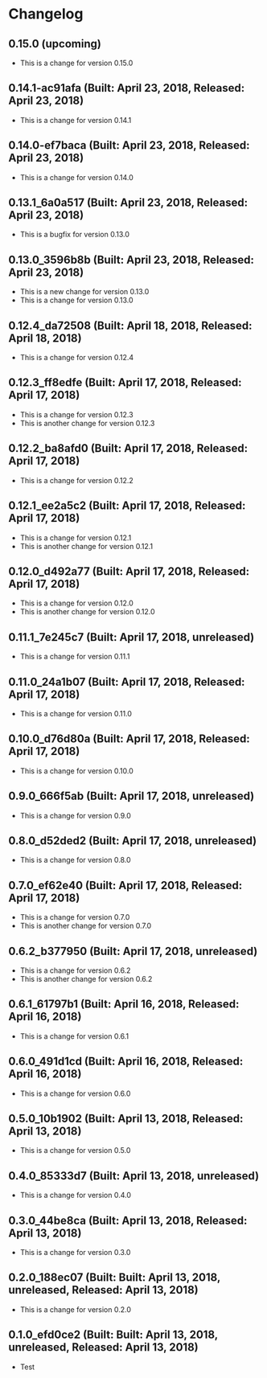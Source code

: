 # Changelog


## 0.15.0 (upcoming)

* This is a change for version 0.15.0

## 0.14.1-ac91afa (Built: April 23, 2018, Released: April 23, 2018)

* This is a change for version 0.14.1

## 0.14.0-ef7baca (Built: April 23, 2018, Released: April 23, 2018)

* This is a change for version 0.14.0

## 0.13.1_6a0a517 (Built: April 23, 2018, Released: April 23, 2018)

* This is a bugfix for version 0.13.0

## 0.13.0_3596b8b (Built: April 23, 2018, Released: April 23, 2018)

* This is a new change for version 0.13.0
* This is a change for version 0.13.0

## 0.12.4_da72508 (Built: April 18, 2018, Released: April 18, 2018)

* This is a change for version 0.12.4

## 0.12.3_ff8edfe (Built: April 17, 2018, Released: April 17, 2018)

* This is a change for version 0.12.3
* This is another change for version 0.12.3

## 0.12.2_ba8afd0 (Built: April 17, 2018, Released: April 17, 2018)

* This is a change for version 0.12.2

## 0.12.1_ee2a5c2 (Built: April 17, 2018, Released: April 17, 2018)

* This is a change for version 0.12.1
* This is another change for version 0.12.1

## 0.12.0_d492a77 (Built: April 17, 2018, Released: April 17, 2018)

* This is a change for version 0.12.0
* This is another change for version 0.12.0

## 0.11.1_7e245c7 (Built: April 17, 2018, unreleased)

* This is a change for version 0.11.1

## 0.11.0_24a1b07 (Built: April 17, 2018, Released: April 17, 2018)

* This is a change for version 0.11.0

## 0.10.0_d76d80a (Built: April 17, 2018, Released: April 17, 2018)

* This is a change for version 0.10.0

## 0.9.0_666f5ab (Built: April 17, 2018, unreleased)

* This is a change for version 0.9.0

## 0.8.0_d52ded2 (Built: April 17, 2018, unreleased)

* This is a change for version 0.8.0

## 0.7.0_ef62e40 (Built: April 17, 2018, Released: April 17, 2018)

* This is a change for version 0.7.0
* This is another change for version 0.7.0

## 0.6.2_b377950 (Built: April 17, 2018, unreleased)

* This is a change for version 0.6.2
* This is another change for version 0.6.2

## 0.6.1_61797b1 (Built: April 16, 2018, Released: April 16, 2018)

* This is a change for version 0.6.1

## 0.6.0_491d1cd (Built: April 16, 2018, Released: April 16, 2018)

* This is a change for version 0.6.0

## 0.5.0_10b1902 (Built: April 13, 2018, Released: April 13, 2018)

* This is a change for version 0.5.0

## 0.4.0_85333d7 (Built: April 13, 2018, unreleased)

* This is a change for version 0.4.0

## 0.3.0_44be8ca (Built: April 13, 2018, Released: April 13, 2018)

* This is a change for version 0.3.0

## 0.2.0_188ec07 (Built: Built: April 13, 2018, unreleased, Released: April 13, 2018)

* This is a change for version 0.2.0

## 0.1.0_efd0ce2 (Built: Built: April 13, 2018, unreleased, Released: April 13, 2018)

* Test

